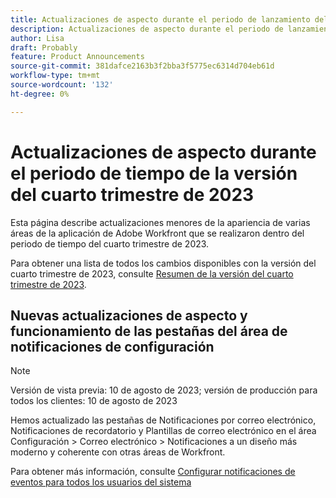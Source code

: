 ```yaml
---
title: Actualizaciones de aspecto durante el periodo de lanzamiento del cuarto trimestre de 2023
description: Actualizaciones de aspecto durante el periodo de lanzamiento del cuarto trimestre de 2023
author: Lisa
draft: Probably
feature: Product Announcements
source-git-commit: 381dafce2163b3f2bba3f5775ec6314d704eb61d
workflow-type: tm+mt
source-wordcount: '132'
ht-degree: 0%

---
```



# Actualizaciones de aspecto durante el periodo de tiempo de la versión del cuarto trimestre de 2023

Esta página describe actualizaciones menores de la apariencia de varias áreas de la aplicación de Adobe Workfront que se realizaron dentro del periodo de tiempo del cuarto trimestre de 2023.

Para obtener una lista de todos los cambios disponibles con la versión del cuarto trimestre de 2023, consulte [Resumen de la versión del cuarto trimestre de 2023](/help/quicksilver/product-announcements/product-releases/23-q4-release-activity/23-q4-release-overview.md).

## Nuevas actualizaciones de aspecto y funcionamiento de las pestañas del área de notificaciones de configuración

>[!NOTE]
>
>Versión de vista previa: 10 de agosto de 2023; versión de producción para todos los clientes: 10 de agosto de 2023

Hemos actualizado las pestañas de Notificaciones por correo electrónico, Notificaciones de recordatorio y Plantillas de correo electrónico en el área Configuración > Correo electrónico > Notificaciones a un diseño más moderno y coherente con otras áreas de Workfront.

Para obtener más información, consulte [Configurar notificaciones de eventos para todos los usuarios del sistema](/help/quicksilver/administration-and-setup/manage-workfront/emails/configure-event-notifications-for-everyone-in-the-system.md)
